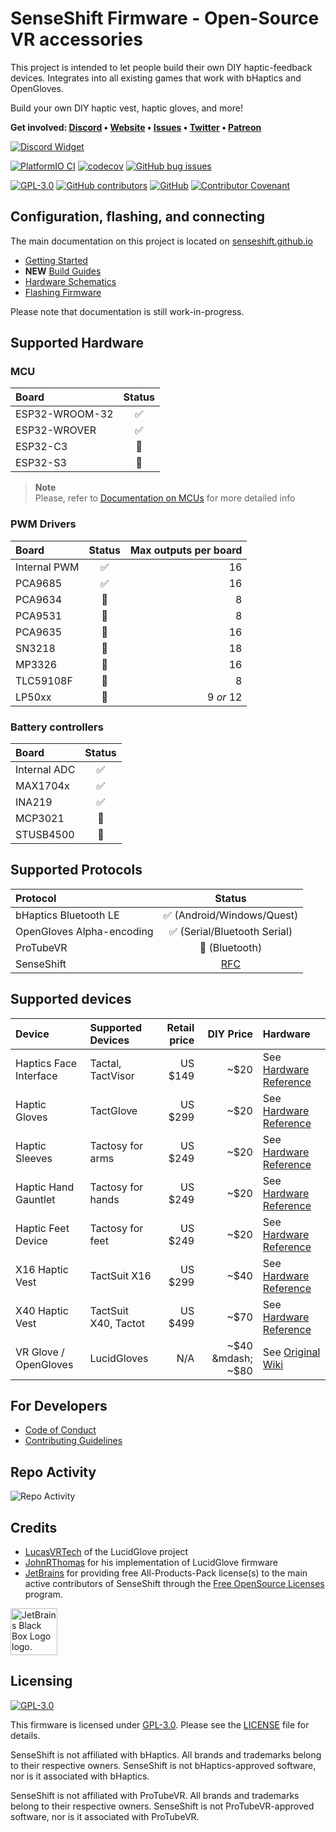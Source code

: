 # SenseShift Firmware - Open-Source VR accessories

This project is intended to let people build their own DIY haptic-feedback devices. Integrates into all existing games that work with bHaptics and OpenGloves.

Build your own DIY haptic vest, haptic gloves, and more!

<b>Get involved: [Discord](https://discord.gg/YUtRKAqty2) • [Website](https://senseshift.io) • [Issues](https://github.com/senseshift/senseshift-firmware/issues) • [Twitter](https://twitter.com/senseshiftio) • [Patreon](https://www.patreon.com/senseshift)</b>

[![Discord Widget](https://discord.com/api/guilds/966090258104062023/widget.png?style=banner2)](https://discord.gg/YUtRKAqty2)

[![PlatformIO CI](https://github.com/senseshift/senseshift-firmware/actions/workflows/ci.yml/badge.svg)](https://github.com/senseshift/senseshift-firmware/actions/workflows/ci.yml)
[![codecov](https://codecov.io/gh/senseshift/senseshift-firmware/graph/badge.svg?token=8CEuP8vk0f)](https://codecov.io/gh/senseshift/senseshift-firmware)
[![GitHub bug issues](https://img.shields.io/github/issues/senseshift/senseshift-firmware/bug?color=%23d73a4a)](https://github.com/senseshift/senseshift-firmware/issues?q=is%3Aissue+is%3Aopen+label%3Abug)

[![GPL-3.0](https://img.shields.io/github/license/senseshift/senseshift-firmware)](/LICENSE)
[![GitHub contributors](https://img.shields.io/github/contributors/senseshift/senseshift-firmware)](https://github.com/senseshift/senseshift-firmware/graphs/contributors)
[![GitHub](https://img.shields.io/github/stars/senseshift/senseshift-firmware.svg)](https://github.com/senseshift/senseshift-firmware)
[![Contributor Covenant](https://img.shields.io/badge/code_of_conduct-contributor_covenant_v2.1-ff69b4)](/CODE_OF_CONDUCT.md)

## Configuration, flashing, and connecting

The main documentation on this project is located on [senseshift.github.io](https://senseshift.github.io/)

* [Getting Started](https://senseshift.github.io/docs/getting-started)
* **NEW** [Build Guides](https://senseshift.github.io/guides/getting-started)
* [Hardware Schematics](https://github.com/senseshift/senseshift-hardware)
* [Flashing Firmware](https://senseshift.github.io/docs/category/firmware)

Please note that documentation is still work-in-progress.

## Supported Hardware

### MCU

| Board                | Status       |
| :------------------- | :----------: |
| ESP32-WROOM-32       | ✅            |
| ESP32-WROVER         | ✅            |
| ESP32-C3             | 🚧            |
| ESP32-S3             | 🚧            |

> **Note**  
> Please, refer to [Documentation on MCUs](https://senseshift.github.io/docs/hardware/mcu) for more detailed info

### PWM Drivers

| Board                | Status       | Max outputs per board |
| :------------------- | :----------: | ---------------------: |
| Internal PWM         | ✅            |                    16 |
| PCA9685              | ✅            |                    16 |
| PCA9634              | 🚧            |                     8 |
| PCA9531              | 🚧            |                     8 |
| PCA9635              | 🚧            |                    16 |
| SN3218               | 🚧            |                    18 |
| MP3326               | 🚧            |                    16 |
| TLC59108F            | 🚧            |                     8 |
| LP50xx               | 🚧            |             9 _or_ 12 |

### Battery controllers

| Board                | Status       |
| :------------------- | :----------: |
| Internal ADC         | ✅            |
| MAX1704x             | ✅            |
| INA219               | ✅            |
| MCP3021              | 🚧            |
| STUSB4500            | 🚧            |

## Supported Protocols

| Protocol                  | Status                                                              |
| :------------------------ | :-----------------------------------------------------------------: |
| bHaptics Bluetooth LE     | ✅ (Android/Windows/Quest)                                           |
| OpenGloves Alpha-encoding | ✅ (Serial/Bluetooth Serial)                                         |
| ProTubeVR                 | 🚧 (Bluetooth)                                                       |
| SenseShift                | [RFC](https://github.com/senseshift/senseshift-firmware/issues/9)   |

## Supported devices

| Device                 | Supported Devices    | Retail price | DIY Price         | Hardware                                                                                          |
| :--------------------  | :------------------- | -----------: | ----------------: | :------------------------------------------------------------------------------------------------ |
| Haptics Face Interface | Tactal, TactVisor    | US $149      | ~$20              | See [Hardware Reference](https://github.com/senseshift/senseshift-hardware#haptic-face-interface) |
| Haptic Gloves          | TactGlove            | US $299      | ~$20              | See [Hardware Reference](https://github.com/senseshift/senseshift-hardware#haptic-glove)          |
| Haptic Sleeves         | Tactosy for arms     | US $249      | ~$20              | See [Hardware Reference](https://github.com/senseshift/senseshift-hardware#haptic-forearm-sleeve) |
| Haptic Hand Gauntlet   | Tactosy for hands    | US $249      | ~$20              | See [Hardware Reference](https://github.com/senseshift/senseshift-hardware#haptic-gauntlet)       |
| Haptic Feet Device     | Tactosy for feet     | US $249      | ~$20              | See [Hardware Reference](https://github.com/senseshift/senseshift-hardware#haptic-feet-device)    |
| X16 Haptic Vest        | TactSuit X16         | US $299      | ~$40              | See [Hardware Reference](https://github.com/senseshift/senseshift-hardware#x16-haptic-vest)       |
| X40 Haptic Vest        | TactSuit X40, Tactot | US $499      | ~$70              | See [Hardware Reference](https://github.com/senseshift/senseshift-hardware#x40-haptic-vest)       |
| VR Glove / OpenGloves  | LucidGloves          | N/A          | ~$40 &mdash; ~$80 | See [Original Wiki](https://github.com/LucidVR/lucidgloves/wiki)                                  |

## For Developers

* [Code of Conduct](./CODE_OF_CONDUCT.md)
* [Contributing Guidelines](./CONTRIBUTING.md)

## Repo Activity

![Repo Activity](https://repobeats.axiom.co/api/embed/578cddcaa2b3d076f11ac2e681289cf47276258f.svg "Repobeats analytics image")

## Credits

* [LucasVRTech](https://github.com/lucas-vrtech) of the LucidGlove project
* [JohnRThomas](https://github.com/JohnRThomas) for his implementation of LucidGlove firmware
* [JetBrains](https://www.jetbrains.com/community/opensource) for providing free All-Products-Pack license(s) to the main active contributors of SenseShift through the [Free OpenSource Licenses](https://www.jetbrains.com/community/opensource) program.

<a href="https://jb.gg/OpenSourceSupport"><img src="https://resources.jetbrains.com/storage/products/company/brand/logos/jb_square.png" alt="JetBrains Black Box Logo logo." height="75"></a>

## Licensing

[![GPL-3.0](https://www.gnu.org/graphics/gplv3-or-later-sm.png)](./LICENSE)

This firmware is licensed under [GPL-3.0](./LICENSE). Please see the [LICENSE](./LICENSE) file for details.

SenseShift is not affiliated with bHaptics. All brands and trademarks belong to their respective owners. SenseShift is not bHaptics-approved software, nor is it associated with bHaptics.

SenseShift is not affiliated with ProTubeVR. All brands and trademarks belong to their respective owners. SenseShift is not ProTubeVR-approved software, nor is it associated with ProTubeVR.
